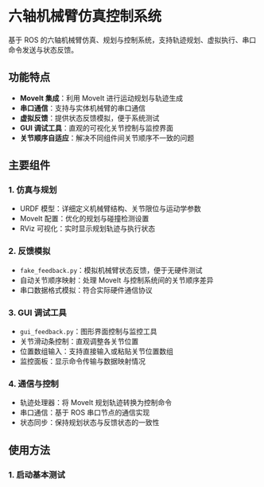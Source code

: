 # 六轴机械臂仿真控制系统

基于 ROS 的六轴机械臂仿真、规划与控制系统，支持轨迹规划、虚拟执行、串口命令发送与状态反馈。

## 功能特点

- **MoveIt 集成**：利用 MoveIt 进行运动规划与轨迹生成
- **串口通信**：支持与实体机械臂的串口通信
- **虚拟反馈**：提供状态反馈模拟，便于系统测试
- **GUI 调试工具**：直观的可视化关节控制与监控界面
- **关节顺序自适应**：解决不同组件间关节顺序不一致的问题

## 主要组件

### 1. 仿真与规划

- URDF 模型：详细定义机械臂结构、关节限位与运动学参数
- MoveIt 配置：优化的规划与碰撞检测设置
- RViz 可视化：实时显示规划轨迹与执行状态

### 2. 反馈模拟

- `fake_feedback.py`：模拟机械臂状态反馈，便于无硬件测试
- 自动关节顺序映射：处理 MoveIt 与控制系统间的关节顺序差异
- 串口数据格式模拟：符合实际硬件通信协议

### 3. GUI 调试工具

- `gui_feedback.py`：图形界面控制与监控工具
- 关节滑动条控制：直观调整各关节位置
- 位置数组输入：支持直接输入或粘贴关节位置数组
- 监控面板：显示命令传输与数据映射情况

### 4. 通信与控制

- 轨迹处理器：将 MoveIt 规划轨迹转换为控制命令
- 串口通信：基于 ROS 串口节点的通信实现
- 状态同步：保持规划状态与反馈状态的一致性

## 使用方法

### 1. 启动基本测试
